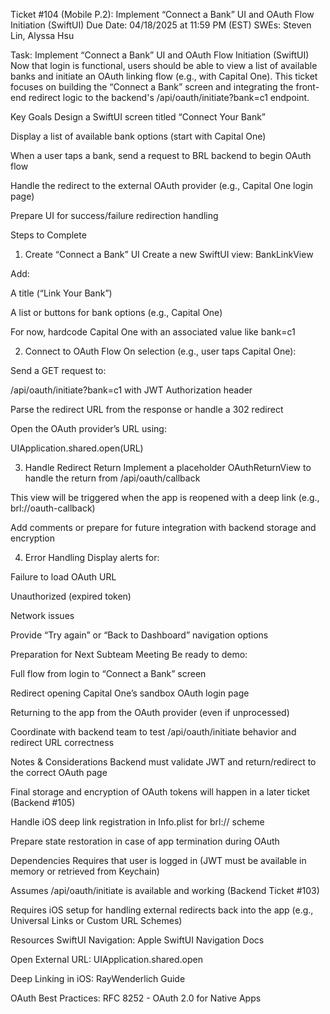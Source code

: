 
Ticket #104 (Mobile P.2): Implement “Connect a Bank” UI and OAuth Flow Initiation (SwiftUI)
Due Date: 04/18/2025 at 11:59 PM (EST)
 SWEs: Steven Lin, Alyssa Hsu

Task: Implement “Connect a Bank” UI and OAuth Flow Initiation (SwiftUI)
Now that login is functional, users should be able to view a list of available banks and initiate an OAuth linking flow (e.g., with Capital One). This ticket focuses on building the “Connect a Bank” screen and integrating the front-end redirect logic to the backend's /api/oauth/initiate?bank=c1 endpoint.

Key Goals
Design a SwiftUI screen titled “Connect Your Bank”


Display a list of available bank options (start with Capital One)


When a user taps a bank, send a request to BRL backend to begin OAuth flow


Handle the redirect to the external OAuth provider (e.g., Capital One login page)


Prepare UI for success/failure redirection handling



Steps to Complete
1. Create “Connect a Bank” UI
Create a new SwiftUI view: BankLinkView


Add:


A title (“Link Your Bank”)


A list or buttons for bank options (e.g., Capital One)


For now, hardcode Capital One with an associated value like bank=c1


2. Connect to OAuth Flow
On selection (e.g., user taps Capital One):


Send a GET request to:

 /api/oauth/initiate?bank=c1
 with JWT Authorization header


Parse the redirect URL from the response or handle a 302 redirect


Open the OAuth provider’s URL using:

 UIApplication.shared.open(URL)


3. Handle Redirect Return
Implement a placeholder OAuthReturnView to handle the return from /api/oauth/callback


This view will be triggered when the app is reopened with a deep link (e.g., brl://oauth-callback)


Add comments or prepare for future integration with backend storage and encryption


4. Error Handling
Display alerts for:


Failure to load OAuth URL


Unauthorized (expired token)


Network issues


Provide “Try again” or “Back to Dashboard” navigation options



Preparation for Next Subteam Meeting
Be ready to demo:


Full flow from login to “Connect a Bank” screen


Redirect opening Capital One’s sandbox OAuth login page


Returning to the app from the OAuth provider (even if unprocessed)


Coordinate with backend team to test /api/oauth/initiate behavior and redirect URL correctness



Notes & Considerations
Backend must validate JWT and return/redirect to the correct OAuth page


Final storage and encryption of OAuth tokens will happen in a later ticket (Backend #105)


Handle iOS deep link registration in Info.plist for brl:// scheme


Prepare state restoration in case of app termination during OAuth



Dependencies
Requires that user is logged in (JWT must be available in memory or retrieved from Keychain)


Assumes /api/oauth/initiate is available and working (Backend Ticket #103)


Requires iOS setup for handling external redirects back into the app (e.g., Universal Links or Custom URL Schemes)



Resources
SwiftUI Navigation: Apple SwiftUI Navigation Docs


Open External URL: UIApplication.shared.open


Deep Linking in iOS: RayWenderlich Guide


OAuth Best Practices: RFC 8252 - OAuth 2.0 for Native Apps




